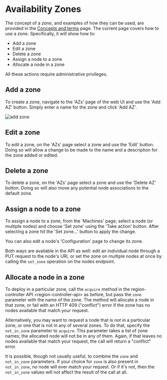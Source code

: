 # Availability Zones

The concept of a *zone*, and examples of how they can be used, are provided in
the [Concepts and terms][concepts-zones] page. The current page covers how to
use a zone. Specifically, it will show how to:

- Add a zone
- Edit a zone
- Delete a zone
- Assign a node to a zone
- Allocate a node in a zone 

All these actions require administrative privileges.


## Add a zone

To create a zone, navigate to the 'AZs' page of the web UI and use the 'Add
AZ' button.  Simply enter a name for the zone and click 'Add AZ'.

![add zone][img__add-zone]


## Edit a zone

To edit a zone, on the 'AZs' page select a zone and use the 'Edit' button.
Doing so will allow a change to be made to the name and a description for the
zone added or edited.


## Delete a zone

To delete a zone, on the 'AZs' page select a zone and use the 'Delete AZ'
button. Doing so will also move any potential node associations to the default
zone.


## Assign a node to a zone

To assign a node to a zone, from the 'Machines' page, select a node (or multiple
nodes) and choose 'Set zone' using the 'Take action' button. After selecting a
zone hit the 'Set zone...' button to apply the change.

You can also edit a node's 'Configuration' page to change its zone.

Both ways are available in the API as well: edit an individual node through a
PUT request to the node's URI, or set the zone on multiple nodes at once by
calling the `set_zone` operation on the nodes endpoint.


## Allocate a node in a zone

To deploy in a particular zone, call the `acquire` method in the
region-controller API \<region-controller-api\> as before, but pass the `zone`
parameter with the name of the zone. The method will allocate a node in that
zone, or fail with an HTTP 409 ("conflict") error if the zone has no nodes
available that match your request.

Alternatively, you may want to request a node that is *not* in a particular
zone, or one that is not in any of several zones. To do that, specify the
`not_in_zone` parameter to `acquire`. This parameter takes a list of zone
names; the allocated node will not be in any of them. Again, if that leaves no
nodes available that match your request, the call will return a "conflict"
error.

It is possible, though not usually useful, to combine the `zone` and
`not_in_zone` parameters. If your choice for `zone` is also present in
`not_in_zone`, no node will ever match your request. Or if it's not, then the
`not_in_zone` values will not affect the result of the call at all.


<!-- LINKS -->

[concepts-zones]: intro-concepts.md#zones

[img__add-zone]: ../media/manage-zones__2.4_add-zone.png
